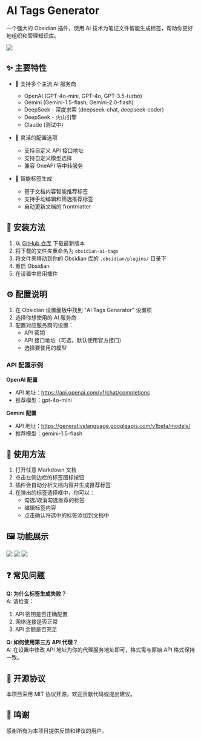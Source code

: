 # AI Tags Generator

一个强大的 Obsidian 插件，使用 AI 技术为笔记文件智能生成标签，帮助你更好地组织和管理知识库。

![](https://github.com/user-attachments/assets/cd11f758-8846-440d-8ff7-dba637cbcaf9)

## ✨ 主要特性

- 🤖 支持多个主流 AI 服务商
  - OpenAI (GPT-4o-mini, GPT-4o, GPT-3.5-turbo)
  - Gemini (Gemini-1.5-flash, Gemini-2.0-flash)
  - DeepSeek - 深度求索 (deepseek-chat, deepseek-coder)
  - DeepSeek - 火山引擎
  - Claude (测试中)

- 🔧 灵活的配置选项
  - 支持自定义 API 接口地址
  - 支持自定义模型选择
  - 兼容 OneAPI 等中转服务

- 🎯 智能标签生成
  - 基于文档内容智能推荐标签
  - 支持手动编辑和筛选推荐标签
  - 自动更新文档的 frontmatter

## 🚀 安装方法

1. 从 [GitHub 仓库](https://github.com/dlzmoe/obsidian-ai-tags) 下载最新版本
2. 将下载的文件夹重命名为 `obsidian-ai-tags`
3. 将文件夹移动到你的 Obsidian 库的 `.obsidian/plugins/` 目录下
4. 重启 Obsidian
5. 在设置中启用插件

## ⚙️ 配置说明

1. 在 Obsidian 设置面板中找到 "AI Tags Generator" 设置项
2. 选择你想使用的 AI 服务商
3. 配置对应服务商的设置：
   - API 密钥
   - API 接口地址（可选，默认使用官方接口）
   - 选择要使用的模型

### API 配置示例

**OpenAI 配置**
- API 地址：https://api.openai.com/v1/chat/completions
- 推荐模型：gpt-4o-mini

**Gemini 配置**
- API 地址：https://generativelanguage.googleapis.com/v1beta/models/
- 推荐模型：gemini-1.5-flash

## 📝 使用方法

1. 打开任意 Markdown 文档
2. 点击左侧边栏的标签图标按钮
3. 插件会自动分析文档内容并生成推荐标签
4. 在弹出的标签选择框中，你可以：
   - 勾选/取消勾选推荐的标签
   - 编辑标签内容
   - 点击确认将选中的标签添加到文档中

## 🖼️ 功能展示

![](https://github.com/user-attachments/assets/571891dd-04cc-44f5-9168-3411133033ab)
![](https://github.com/user-attachments/assets/cd11f758-8846-440d-8ff7-dba637cbcaf9)
![](https://github.com/user-attachments/assets/0bb82f73-b3ab-49c9-b94f-558d6009477c)

## ❓ 常见问题

**Q: 为什么标签生成失败？**  
A: 请检查：
1. API 密钥是否正确配置
2. 网络连接是否正常
3. API 余额是否充足

**Q: 如何使用第三方 API 代理？**  
A: 在设置中修改 API 地址为你的代理服务地址即可，格式需与原始 API 格式保持一致。

## 📄 开源协议

本项目采用 MIT 协议开源，欢迎贡献代码或提出建议。

## 🙏 鸣谢

感谢所有为本项目提供反馈和建议的用户。
